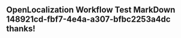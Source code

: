 <properties
ms.topic="hero-topic"
ms.test1="hero-topic"
ms.test2="test"/>

## OpenLocalization Workflow Test MarkDown 148921cd-fbf7-4e4a-a307-bfbc2253a4dc thanks!
